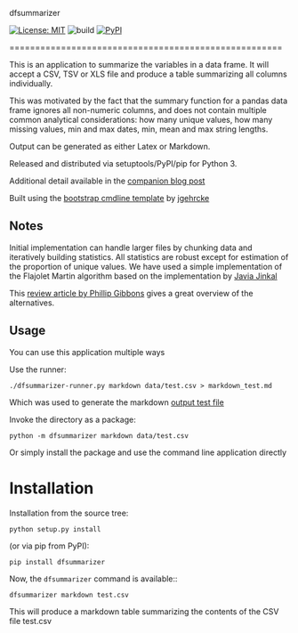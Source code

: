 dfsummarizer  

[![License: MIT](https://img.shields.io/badge/License-MIT-yellow.svg)](https://opensource.org/licenses/MIT)
![build](https://github.com/john-hawkins/dfsummarizer/workflows/build/badge.svg)
[![PyPI](https://img.shields.io/pypi/v/dfsummarizer.svg)](https://pypi.org/project/dfsummarizer)

=====================================================

This is an application to summarize the variables in a data frame.
It will accept a CSV, TSV or XLS file and produce a table summarizing 
all columns individually.

This was motivated by the fact that the summary function for a pandas
data frame ignores all non-numeric columns, and does not contain multiple
common analytical considerations: how many unique values, how many missing
values, min and max dates, min, mean and max string lengths.

Output can be generated as either Latex or Markdown.

Released and distributed via setuptools/PyPI/pip for Python 3.
 
Additional detail available in the [companion blog post](https://john-hawkins.github.io/posts/2020/07/dfsummarizer-dataframe-summarizer-application/)

Built using the 
[bootstrap cmdline template](https://github.com/jgehrcke/python-cmdline-bootstrap)
 by [jgehrcke](https://github.com/jgehrcke)


## Notes


Initial implementation can handle larger files by chunking data and iteratively
building statistics. All statistics are robust except for estimation of the proportion
of unique values. We have used a simple implementation of the Flajolet Martin algorithm
based on the implementation by [Javia Jinkal](https://github.com/javiajinkal/Flajolet-Martin)

This [review article by Phillip Gibbons](https://www.cs.cmu.edu/~gibbons/Phillip%20B.%20Gibbons_files/Distinct-Values-Estimation-over-Data-Streams-PBGibbons.pdf) gives a great overview of the alternatives.


## Usage

You can use this application multiple ways

Use the runner:

```
./dfsummarizer-runner.py markdown data/test.csv > markdown_test.md
```

Which was used to generate the markdown [output test file](markdown_test.md)

Invoke the directory as a package:

```
python -m dfsummarizer markdown data/test.csv
```

Or simply install the package and use the command line application directly


# Installation

Installation from the source tree:

```
python setup.py install
```

(or via pip from PyPI):

```
pip install dfsummarizer
```


Now, the ``dfsummarizer`` command is available::

```
dfsummarizer markdown test.csv
```

This will produce a markdown table summarizing the contents of the CSV
file test.csv

